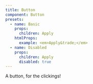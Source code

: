 ```yaml
---
title: Button
component: Button
presets:
  - name: Basic
    props:
      children: Apply
    htmlProps:
      example: <em>Apply&trade;</em>
  - name: Disabled
    props:
      children: Apply
      disabled: true
---
```


A button, for the clickings!

